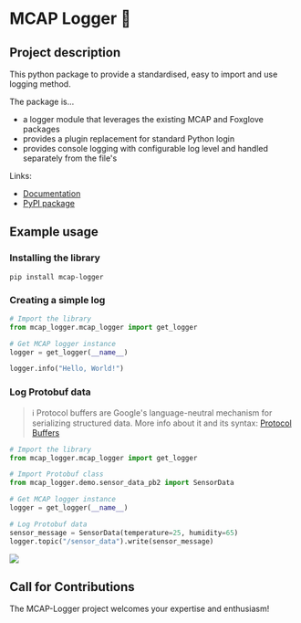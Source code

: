 # MCAP Logger 🧢

## Project description

This python package to provide a standardised, easy to import and use logging method.

The package is...

- a logger module that leverages the existing MCAP and Foxglove packages
- provides a plugin replacement for standard Python login
- provides console logging with configurable log level and handled separately from the file's

Links:

- [Documentation](https://8-bit-hunters.github.io/mcap_logger/)
- [PyPI package](https://pypi.org/project/mcap-logger/)

## Example usage

### Installing the library

```shell
pip install mcap-logger
```

### Creating a simple log

```python
# Import the library
from mcap_logger.mcap_logger import get_logger

# Get MCAP logger instance
logger = get_logger(__name__)

logger.info("Hello, World!")

```

### Log Protobuf data

> ℹ️ Protocol buffers are Google's language-neutral mechanism for serializing structured data. More info about it and
> its syntax: [Protocol Buffers](https://protobuf.dev/)

```python
# Import the library
from mcap_logger.mcap_logger import get_logger

# Import Protobuf class
from mcap_logger.demo.sensor_data_pb2 import SensorData

# Get MCAP logger instance
logger = get_logger(__name__)

# Log Protobuf data
sensor_message = SensorData(temperature=25, humidity=65)
logger.topic("/sensor_data").write(sensor_message)

```

![](docs/assets/demo_log_in_foxglove.png)

## Call for Contributions

The MCAP-Logger project welcomes your expertise and enthusiasm!
